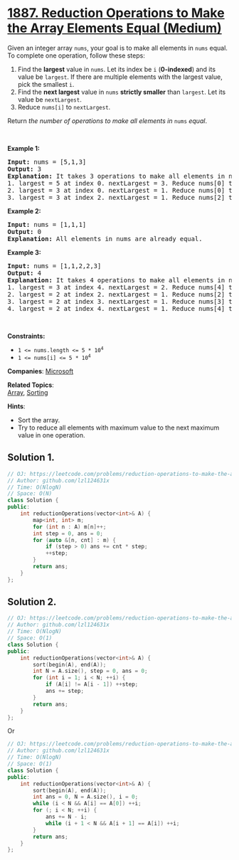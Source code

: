 # [1887. Reduction Operations to Make the Array Elements Equal (Medium)](https://leetcode.com/problems/reduction-operations-to-make-the-array-elements-equal)

<p>Given an integer array <code>nums</code>, your goal is to make all elements in <code>nums</code> equal. To complete one operation, follow these steps:</p>

<ol>
	<li>Find the <strong>largest</strong> value in <code>nums</code>. Let its index be <code>i</code> (<strong>0-indexed</strong>) and its value be <code>largest</code>. If there are multiple elements with the largest value, pick the smallest <code>i</code>.</li>
	<li>Find the <strong>next largest</strong> value in <code>nums</code> <strong>strictly smaller</strong> than <code>largest</code>. Let its value be <code>nextLargest</code>.</li>
	<li>Reduce <code>nums[i]</code> to <code>nextLargest</code>.</li>
</ol>

<p>Return <em>the number of operations to make all elements in </em><code>nums</code><em> equal</em>.</p>

<p>&nbsp;</p>
<p><strong class="example">Example 1:</strong></p>

<pre>
<strong>Input:</strong> nums = [5,1,3]
<strong>Output:</strong> 3
<strong>Explanation:</strong>&nbsp;It takes 3 operations to make all elements in nums equal:
1. largest = 5 at index 0. nextLargest = 3. Reduce nums[0] to 3. nums = [<u>3</u>,1,3].
2. largest = 3 at index 0. nextLargest = 1. Reduce nums[0] to 1. nums = [<u>1</u>,1,3].
3. largest = 3 at index 2. nextLargest = 1. Reduce nums[2] to 1. nums = [1,1,<u>1</u>].
</pre>

<p><strong class="example">Example 2:</strong></p>

<pre>
<strong>Input:</strong> nums = [1,1,1]
<strong>Output:</strong> 0
<strong>Explanation:</strong>&nbsp;All elements in nums are already equal.
</pre>

<p><strong class="example">Example 3:</strong></p>

<pre>
<strong>Input:</strong> nums = [1,1,2,2,3]
<strong>Output:</strong> 4
<strong>Explanation:</strong>&nbsp;It takes 4 operations to make all elements in nums equal:
1. largest = 3 at index 4. nextLargest = 2. Reduce nums[4] to 2. nums = [1,1,2,2,<u>2</u>].
2. largest = 2 at index 2. nextLargest = 1. Reduce nums[2] to 1. nums = [1,1,<u>1</u>,2,2].
3. largest = 2 at index 3. nextLargest = 1. Reduce nums[3] to 1. nums = [1,1,1,<u>1</u>,2].
4. largest = 2 at index 4. nextLargest = 1. Reduce nums[4] to 1. nums = [1,1,1,1,<u>1</u>].
</pre>

<p>&nbsp;</p>
<p><strong>Constraints:</strong></p>

<ul>
	<li><code>1 &lt;= nums.length &lt;= 5 * 10<sup>4</sup></code></li>
	<li><code>1 &lt;= nums[i] &lt;= 5 * 10<sup>4</sup></code></li>
</ul>


**Companies**:
[Microsoft](https://leetcode.com/company/microsoft)

**Related Topics**:  
[Array](https://leetcode.com/tag/array), [Sorting](https://leetcode.com/tag/sorting)

**Hints**:
* Sort the array.
* Try to reduce all elements with maximum value to the next maximum value in one operation.

## Solution 1.

```cpp
// OJ: https://leetcode.com/problems/reduction-operations-to-make-the-array-elements-equal/
// Author: github.com/lzl124631x
// Time: O(NlogN)
// Space: O(N)
class Solution {
public:
    int reductionOperations(vector<int>& A) {
        map<int, int> m;
        for (int n : A) m[n]++;
        int step = 0, ans = 0;
        for (auto &[n, cnt] : m) {
            if (step > 0) ans += cnt * step;
            ++step;
        }
        return ans;
    }
};
```

## Solution 2.

```cpp
// OJ: https://leetcode.com/problems/reduction-operations-to-make-the-array-elements-equal/
// Author: github.com/lzl124631x
// Time: O(NlogN)
// Space: O(1)
class Solution {
public:
    int reductionOperations(vector<int>& A) {
        sort(begin(A), end(A));
        int N = A.size(), step = 0, ans = 0;
        for (int i = 1; i < N; ++i) {
            if (A[i] != A[i - 1]) ++step;
            ans += step;
        }
        return ans;
    }
};
```

Or

```cpp
// OJ: https://leetcode.com/problems/reduction-operations-to-make-the-array-elements-equal
// Author: github.com/lzl124631x
// Time: O(NlogN)
// Space: O(1)
class Solution {
public:
    int reductionOperations(vector<int>& A) {
        sort(begin(A), end(A));
        int ans = 0, N = A.size(), i = 0;
        while (i < N && A[i] == A[0]) ++i;
        for (; i < N; ++i) {
            ans += N - i;
            while (i + 1 < N && A[i + 1] == A[i]) ++i;
        }
        return ans;
    }
};
```